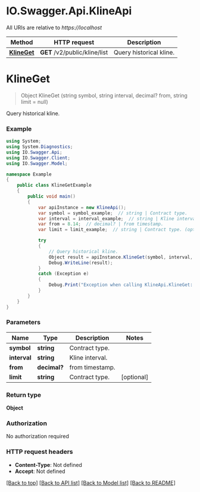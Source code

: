 # IO.Swagger.Api.KlineApi

All URIs are relative to *https://localhost*

Method | HTTP request | Description
------------- | ------------- | -------------
[**KlineGet**](KlineApi.md#klineget) | **GET** /v2/public/kline/list | Query historical kline.


<a name="klineget"></a>
# **KlineGet**
> Object KlineGet (string symbol, string interval, decimal? from, string limit = null)

Query historical kline.

### Example
```csharp
using System;
using System.Diagnostics;
using IO.Swagger.Api;
using IO.Swagger.Client;
using IO.Swagger.Model;

namespace Example
{
    public class KlineGetExample
    {
        public void main()
        {
            var apiInstance = new KlineApi();
            var symbol = symbol_example;  // string | Contract type.
            var interval = interval_example;  // string | Kline interval.
            var from = 8.14;  // decimal? | from timestamp.
            var limit = limit_example;  // string | Contract type. (optional) 

            try
            {
                // Query historical kline.
                Object result = apiInstance.KlineGet(symbol, interval, from, limit);
                Debug.WriteLine(result);
            }
            catch (Exception e)
            {
                Debug.Print("Exception when calling KlineApi.KlineGet: " + e.Message );
            }
        }
    }
}
```

### Parameters

Name | Type | Description  | Notes
------------- | ------------- | ------------- | -------------
 **symbol** | **string**| Contract type. | 
 **interval** | **string**| Kline interval. | 
 **from** | **decimal?**| from timestamp. | 
 **limit** | **string**| Contract type. | [optional] 

### Return type

**Object**

### Authorization

No authorization required

### HTTP request headers

 - **Content-Type**: Not defined
 - **Accept**: Not defined

[[Back to top]](#) [[Back to API list]](../README.md#documentation-for-api-endpoints) [[Back to Model list]](../README.md#documentation-for-models) [[Back to README]](../README.md)

